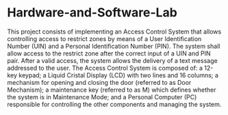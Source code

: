 # Hardware-and-Software-Lab

This project consists of implementing an Access Control System that allows controlling access to restrict zones by means of a
User Identification Number (UIN) and a Personal Identification Number (PIN). The system shall allow access to the restrict zone
after the correct input of a UIN and PIN pair. After a valid access, the system allows the delivery of a text message addressed to
the user.
The Access Control System is composed of: a 12-key keypad; a Liquid Cristal Display (LCD) with two lines and 16 columns; a
mechanism for opening and closing the door (referred to as Door Mechanism); a maintenance key (referred to as M) which
defines whether the system is in Maintenance Mode; and a Personal Computer (PC) responsible for controlling the other
components and managing the system.
